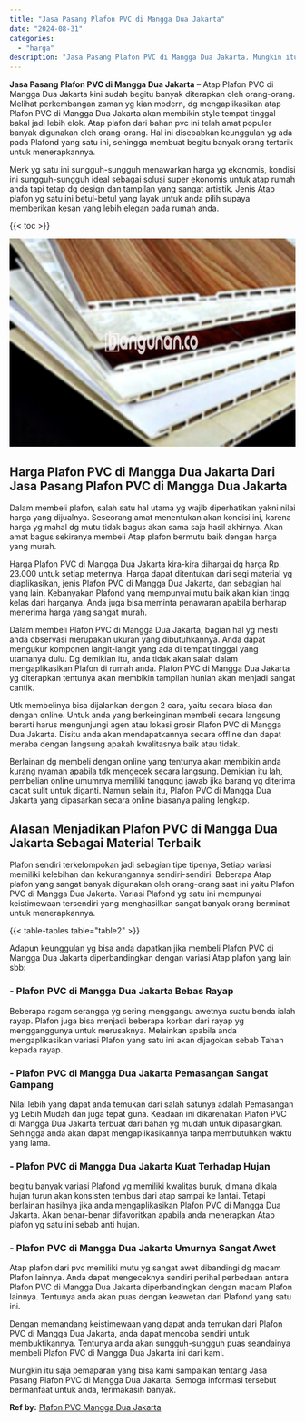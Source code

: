 ```yaml
---
title: "Jasa Pasang Plafon PVC di Mangga Dua Jakarta"
date: "2024-08-31"
categories: 
  - "harga"
description: "Jasa Pasang Plafon PVC di Mangga Dua Jakarta. Mungkin itu saja pemaparan yang bisa kami sampaikan tentang Jasa Pasang Plafon PVC di Mangga Dua Jakarta. Semog..."
---
```


**Jasa Pasang Plafon PVC di Mangga Dua Jakarta** – Atap Plafon PVC di Mangga Dua Jakarta kini sudah begitu banyak diterapkan oleh orang-orang. Melihat perkembangan zaman yg kian modern, dg mengaplikasikan atap Plafon PVC di Mangga Dua Jakarta akan membikin style tempat tinggal bakal jadi lebih elok. Atap plafon dari bahan pvc ini telah amat populer banyak digunakan oleh orang-orang. Hal ini disebabkan keunggulan yg ada pada Plafond yang satu ini, sehingga membuat begitu banyak orang tertarik untuk menerapkannya.

Merk yg satu ini sungguh-sungguh menawarkan harga yg ekonomis, kondisi ini sungguh-sungguh ideal sebagai solusi super ekonomis untuk atap rumah anda tapi tetap dg design dan tampilan yang sangat artistik. Jenis Atap plafon yg satu ini betul-betul yang layak untuk anda pilih supaya memberikan kesan yang lebih elegan pada rumah anda.

{{< toc >}}

![Jasa Pasang Plafon PVC di Mangga Dua Jakarta](/images/flafond-pvc-murah12.png)

## Harga Plafon PVC di Mangga Dua Jakarta Dari Jasa Pasang Plafon PVC di Mangga Dua Jakarta

Dalam membeli plafon, salah satu hal utama yg wajib diperhatikan yakni nilai harga yang dijualnya. Seseorang amat menentukan akan kondisi ini, karena harga yg mahal dg mutu tidak bagus akan sama saja hasil akhirnya. Akan amat bagus sekiranya membeli Atap plafon bermutu baik dengan harga yang murah.

Harga Plafon PVC di Mangga Dua Jakarta kira-kira dihargai dg harga Rp. 23.000 untuk setiap meternya. Harga dapat ditentukan dari segi material yg diaplikasikan, jenis Plafon PVC di Mangga Dua Jakarta, dan sebagian hal yang lain. Kebanyakan Plafond yang mempunyai mutu baik akan kian tinggi kelas dari harganya. Anda juga bisa meminta penawaran apabila berharap menerima harga yang sangat murah.

Dalam membeli Plafon PVC di Mangga Dua Jakarta, bagian hal yg mesti anda observasi merupakan ukuran yang dibutuhkannya. Anda dapat mengukur komponen langit-langit yang ada di tempat tinggal yang utamanya dulu. Dg demikian itu, anda tidak akan salah dalam mengaplikasikan Plafon di rumah anda. Plafon PVC di Mangga Dua Jakarta yg diterapkan tentunya akan membikin tampilan hunian akan menjadi sangat cantik.

Utk membelinya bisa dijalankan dengan 2 cara, yaitu secara biasa dan dengan online. Untuk anda yang berkeinginan membeli secara langsung berarti harus mengunjungi agen atau lokasi grosir Plafon PVC di Mangga Dua Jakarta. Disitu anda akan mendapatkannya secara offline dan dapat meraba dengan langsung apakah kwalitasnya baik atau tidak.

Berlainan dg membeli dengan online yang tentunya akan membikin anda kurang nyaman apabila tdk mengecek secara langsung. Demikian itu lah, pembelian online umumnya memiliki tanggung jawab jika barang yg diterima cacat sulit untuk diganti. Namun selain itu, Plafon PVC di Mangga Dua Jakarta yang dipasarkan secara online biasanya paling lengkap.

## Alasan Menjadikan Plafon PVC di Mangga Dua Jakarta Sebagai Material Terbaik

Plafon sendiri terkelompokan jadi sebagian tipe tipenya, Setiap variasi memiliki kelebihan dan kekurangannya sendiri-sendiri. Beberapa Atap plafon yang sangat banyak digunakan oleh orang-orang saat ini yaitu Plafon PVC di Mangga Dua Jakarta. Variasi Plafond yg satu ini mempunyai keistimewaan tersendiri yang menghasilkan sangat banyak orang berminat untuk menerapkannya.

{{< table-tables table="table2" >}}

Adapun keunggulan yg bisa anda dapatkan jika membeli Plafon PVC di Mangga Dua Jakarta diperbandingkan dengan variasi Atap plafon yang lain sbb:

### \- Plafon PVC di Mangga Dua Jakarta Bebas Rayap

Beberapa ragam serangga yg sering menggangu awetnya suatu benda ialah rayap. Plafon juga bisa menjadi beberapa korban dari rayap yg mengganggunya untuk merusaknya. Melainkan apabila anda mengaplikasikan variasi Plafon yang satu ini akan dijagokan sebab Tahan kepada rayap.

### \- Plafon PVC di Mangga Dua Jakarta Pemasangan Sangat Gampang

Nilai lebih yang dapat anda temukan dari salah satunya adalah Pemasangan yg Lebih Mudah dan juga tepat guna. Keadaan ini dikarenakan Plafon PVC di Mangga Dua Jakarta terbuat dari bahan yg mudah untuk dipasangkan. Sehingga anda akan dapat mengaplikasikannya tanpa membutuhkan waktu yang lama.

### \- Plafon PVC di Mangga Dua Jakarta Kuat Terhadap Hujan

begitu banyak variasi Plafond yg memiliki kwalitas buruk, dimana dikala hujan turun akan konsisten tembus dari atap sampai ke lantai. Tetapi berlainan hasilnya jika anda mengaplikasikan Plafon PVC di Mangga Dua Jakarta. Akan benar-benar difavoritkan apabila anda menerapkan Atap plafon yg satu ini sebab anti hujan.

### \- Plafon PVC di Mangga Dua Jakarta Umurnya Sangat Awet

Atap plafon dari pvc memiliki mutu yg sangat awet dibandingi dg macam Plafon lainnya. Anda dapat mengeceknya sendiri perihal perbedaan antara Plafon PVC di Mangga Dua Jakarta diperbandingkan dengan macam Plafon lainnya. Tentunya anda akan puas dengan keawetan dari Plafond yang satu ini.

Dengan memandang keistimewaan yang dapat anda temukan dari Plafon PVC di Mangga Dua Jakarta, anda dapat mencoba sendiri untuk membuktikannya. Tentunya anda akan sungguh-sungguh puas seandainya membeli Plafon PVC di Mangga Dua Jakarta ini dari kami.

Mungkin itu saja pemaparan yang bisa kami sampaikan tentang Jasa Pasang Plafon PVC di Mangga Dua Jakarta. Semoga informasi tersebut bermanfaat untuk anda, terimakasih banyak.

**Ref by:** [Plafon PVC Mangga Dua Jakarta](https://id.wikipedia.org/wiki/Plafon)
